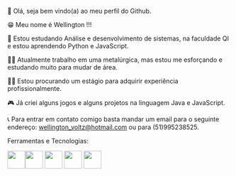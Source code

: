 👋 Olá, seja bem vindo(a) ao meu perfil do Github.

  😁 Meu nome é Wellington !!!
  
  📘 Estou estudando Análise e desenvolvimento de sistemas, na faculdade QI e estou aprendendo Python e JavaScript.
  
  🧑‍🏭 Atualmente trabalho em uma metalúrgica, mas estou me esforçando e estudando muito para mudar de área.
  
  🧑‍💼 Estou procurando um estágio para adquirir experiência profissionalmente.
  
  🎮 Já criei alguns jogos e alguns projetos na linguagem Java e JavaScript.
  
  📞 Para entrar em contato comigo basta mandar um email para o seguinte endereço: wellington_voltz@hotmail.com ou para (51)995238525.
  


Ferramentas e Tecnologias:

<img src="https://cdn.jsdelivr.net/gh/devicons/devicon/icons/java/java-original-wordmark.svg" width="40" height="40" /><img src="https://cdn.jsdelivr.net/gh/devicons/devicon/icons/mysql/mysql-original-wordmark.svg" width="40" height="40" />
<img src="https://cdn.jsdelivr.net/gh/devicons/devicon/icons/javascript/javascript-original.svg" width="40" height="40" />
<img src="https://cdn.jsdelivr.net/gh/devicons/devicon/icons/html5/html5-original.svg" width="40" height="40" />
<img src="https://cdn.jsdelivr.net/gh/devicons/devicon/icons/css3/css3-original.svg" width="40" height="40" />
          
